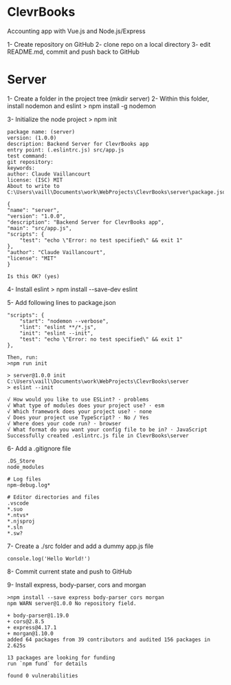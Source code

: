 # ClevrBooks
Accounting app with Vue.js and Node.js/Express

1- Create repository on GitHub
2- clone repo on a local directory
3- edit README.md, commit and push back to GitHub

Server
======

1- Create a folder in the project tree (mkdir server)
2- Within this folder, install nodemon and eslint
    > npm install -g nodemon
    
3- Initialize the node project
    > npm init

    package name: (server)
    version: (1.0.0)
    description: Backend Server for ClevrBooks app
    entry point: (.eslintrc.js) src/app.js
    test command:
    git repository:
    keywords:
    author: Claude Vaillancourt
    license: (ISC) MIT
    About to write to C:\Users\vaill\Documents\work\WebProjects\ClevrBooks\server\package.json:

    {
    "name": "server",
    "version": "1.0.0",
    "description": "Backend Server for ClevrBooks app",
    "main": "src/app.js",
    "scripts": {
        "test": "echo \"Error: no test specified\" && exit 1"
    },
    "author": "Claude Vaillancourt",
    "license": "MIT"
    }

    Is this OK? (yes)

4- Install eslint
    > npm install --save-dev eslint

5- Add following lines to package.json

    "scripts": {
        "start": "nodemon --verbose",
        "lint": "eslint **/*.js",
        "init": "eslint --init",
        "test": "echo \"Error: no test specified\" && exit 1"
    },

    Then, run:
    >npm run init

    > server@1.0.0 init C:\Users\vaill\Documents\work\WebProjects\ClevrBooks\server
    > eslint --init

    √ How would you like to use ESLint? · problems
    √ What type of modules does your project use? · esm
    √ Which framework does your project use? · none
    √ Does your project use TypeScript? · No / Yes
    √ Where does your code run? · browser
    √ What format do you want your config file to be in? · JavaScript
    Successfully created .eslintrc.js file in ClevrBooks\server

6- Add a .gitignore file

    .DS_Store
    node_modules

    # Log files
    npm-debug.log*

    # Editor directories and files
    .vscode
    *.suo
    *.ntvs*
    *.njsproj
    *.sln
    *.sw?


7- Create a ./src folder and add a dummy app.js file

    console.log('Hello World!')

8- Commit current state and push to GitHub

9- Install express, body-parser, cors and morgan

    >npm install --save express body-parser cors morgan
    npm WARN server@1.0.0 No repository field.

    + body-parser@1.19.0
    + cors@2.8.5
    + express@4.17.1
    + morgan@1.10.0
    added 64 packages from 39 contributors and audited 156 packages in 2.625s

    13 packages are looking for funding
    run `npm fund` for details

    found 0 vulnerabilities

